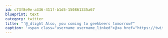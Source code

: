 ```yaml
---
id: c73f8e9e-a336-411f-b1d5-150861335a67
blueprint: text
category: twitter
title: "'@_dlight Also, you coming to geekbeers tomorrow?"
caption: '<span class="username username_linked">@<a href="https://twitter.com/_dlight" title="Битюцкий Корнилий">_dlight</a></span> Also, you coming to geekbeers tomorrow?'
---
```

